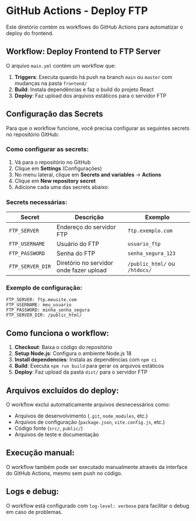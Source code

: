 # GitHub Actions - Deploy FTP

Este diretório contém os workflows do GitHub Actions para automatizar o deploy do frontend.

## Workflow: Deploy Frontend to FTP Server

O arquivo `main.yml` contém um workflow que:

1. **Triggers**: Executa quando há push na branch `main` ou `master` com mudanças na pasta `frontend/`
2. **Build**: Instala dependências e faz o build do projeto React
3. **Deploy**: Faz upload dos arquivos estáticos para o servidor FTP

## Configuração das Secrets

Para que o workflow funcione, você precisa configurar as seguintes secrets no repositório GitHub:

### Como configurar as secrets:

1. Vá para o repositório no GitHub
2. Clique em **Settings** (Configurações)
3. No menu lateral, clique em **Secrets and variables** → **Actions**
4. Clique em **New repository secret**
5. Adicione cada uma das secrets abaixo:

### Secrets necessárias:

| Secret | Descrição | Exemplo |
|--------|-----------|---------|
| `FTP_SERVER` | Endereço do servidor FTP | `ftp.exemplo.com` |
| `FTP_USERNAME` | Usuário do FTP | `usuario_ftp` |
| `FTP_PASSWORD` | Senha do FTP | `senha_segura_123` |
| `FTP_SERVER_DIR` | Diretório no servidor onde fazer upload | `/public_html/` ou `/htdocs/` |

### Exemplo de configuração:

```
FTP_SERVER: ftp.meusite.com
FTP_USERNAME: meu_usuario
FTP_PASSWORD: minha_senha_segura
FTP_SERVER_DIR: /public_html/
```

## Como funciona o workflow:

1. **Checkout**: Baixa o código do repositório
2. **Setup Node.js**: Configura o ambiente Node.js 18
3. **Install dependencies**: Instala as dependências com `npm ci`
4. **Build**: Executa `npm run build` para gerar os arquivos estáticos
5. **Deploy**: Faz upload da pasta `dist/` para o servidor FTP

## Arquivos excluídos do deploy:

O workflow exclui automaticamente arquivos desnecessários como:
- Arquivos de desenvolvimento (`.git`, `node_modules`, etc.)
- Arquivos de configuração (`package.json`, `vite.config.js`, etc.)
- Código fonte (`src/`, `public/`)
- Arquivos de teste e documentação

## Execução manual:

O workflow também pode ser executado manualmente através da interface do GitHub Actions, mesmo sem push no código.

## Logs e debug:

O workflow está configurado com `log-level: verbose` para facilitar o debug em caso de problemas.
